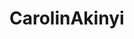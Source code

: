 # CarolinAkinyi
<!-- Hi there, my name is Caroline Akinyi-->
<!--I'm a self-taught software developer-->
<!--My interest is app and web development-->
